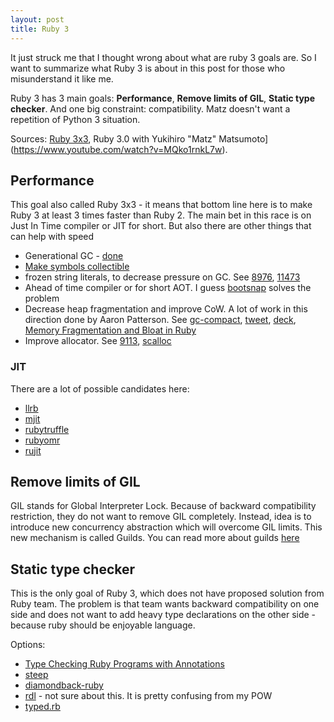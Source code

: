 ```yaml
---
layout: post
title: Ruby 3
---
```


It just struck me that I thought wrong about what are ruby 3 goals are. So I want to summarize what Ruby 3 is about in this post for those who misunderstand it like me.

Ruby 3 has 3 main goals: **Performance**, **Remove limits of GIL**, **Static type checker**. And one big constraint: compatibility. Matz doesn't want a repetition of  Python 3 situation.

Sources: [Ruby 3x3](https://blog.heroku.com/ruby-3-by-3), Ruby 3.0 with Yukihiro "Matz" Matsumoto](https://www.youtube.com/watch?v=MQko1rnkL7w).


## Performance

This goal also called Ruby 3x3 - it means that bottom line here is to make Ruby 3 at least 3 times faster than Ruby 2. The main bet in this race is on Just In Time compiler or JIT for short. But also there are other things that can help with speed

- Generational GC - [done](https://blog.heroku.com/incremental-gc)
- [Make symbols collectible](https://bugs.ruby-lang.org/issues/9634)
- frozen string literals, to decrease pressure on GC. See [8976](https://bugs.ruby-lang.org/issues/8976), [11473](https://bugs.ruby-lang.org/issues/11473)
- Ahead of time compiler or for short AOT. I guess [bootsnap](https://github.com/Shopify/bootsnap) solves the problem
- Decrease heap fragmentation and improve CoW. A lot of work in this direction
  done by Aaron Patterson. See [gc-compact](https://github.com/github/ruby/tree/gc-compact), [tweet](https://twitter.com/tenderlove/status/801578350372265984?lang=en), [deck](https://speakerdeck.com/tenderlove/building-a-compacting-gc), [Memory Fragmentation and Bloat in Ruby](http://rubykaigi.org/2017/presentations/nateberkopec.html)
- Improve allocator. See [9113](https://bugs.ruby-lang.org/issues/9113), [scalloc](https://github.com/cksystemsgroup/scalloc)

### JIT

There are a lot of possible candidates here:

- [llrb](https://github.com/k0kubun/llrb)
- [mjit](https://github.com/vnmakarov/ruby/tree/rtl_mjit_branch)
- [rubytruffle](http://chrisseaton.com/rubytruffle/)
- [rubyomr](https://github.com/rubyomr-preview/rubyomr-preview)
- [rujit](https://github.com/imasahiro/rujit)

## Remove limits of GIL

GIL stands for Global Interpreter Lock. Because of backward compatibility restriction, they do not want to remove GIL completely. Instead, idea is to introduce new concurrency abstraction which will overcome GIL limits. This new mechanism is called Guilds. You can read more about guilds [here](http://olivierlacan.com/posts/concurrency-in-ruby-3-with-guilds/)

## Static type checker

This is the only goal of Ruby 3, which does not have proposed solution from Ruby team. The problem is that team wants backward compatibility on one side and does not want to add heavy type declarations on the other side - because ruby should be enjoyable language.

Options:
- [Type Checking Ruby Programs with Annotations](http://rubykaigi.org/2017/presentations/soutaro.html)
- [steep](https://github.com/soutaro/steep)
- [diamondback-ruby](https://github.com/stereobooster/diamondback-ruby)
- [rdl](https://github.com/plum-umd/rdl) - not sure about this. It is pretty
  confusing from my POW
- [typed.rb](https://github.com/antoniogarrote/typed.rb)
